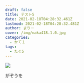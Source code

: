 ```yaml
---
draft: false
title: テスト5
date: 2021-02-18T04:28:32.461Z
lastmod: 2021-02-18T04:28:32.481Z
author: まりー
cover: /img/naka418.1.0.jpg
categories:
  - かて１
tags:
  - たぐ5
---
```

![](/img/naka418.1.8.jpg)

がぞうを